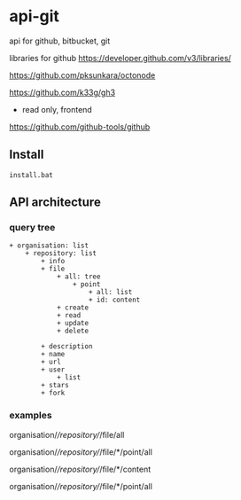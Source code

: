 # api-git
api for github, bitbucket, git

libraries for github
https://developer.github.com/v3/libraries/


https://github.com/pksunkara/octonode


https://github.com/k33g/gh3
- read only, frontend

https://github.com/github-tools/github


## Install

    install.bat


## API architecture

### query tree

    + organisation: list
        + repository: list
            + info
            + file
                + all: tree
                    + point
                        + all: list
                        + id: content
                + create
                + read
                + update
                + delete

            + description
            + name
            + url
            + user
                + list
            + stars
            + fork



### examples

organisation/*/repository/*/file/all

organisation/*/repository/*/file/*/point/all

organisation/*/repository/*/file/*/content

organisation/*/repository/*/file/*/point/all
